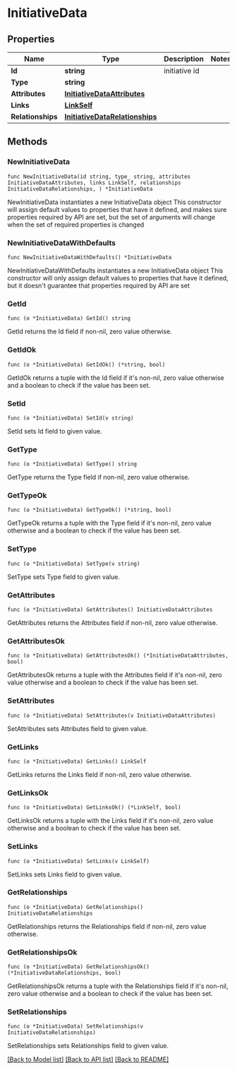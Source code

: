 # InitiativeData

## Properties

Name | Type | Description | Notes
------------ | ------------- | ------------- | -------------
**Id** | **string** | initiative id | 
**Type** | **string** |  | 
**Attributes** | [**InitiativeDataAttributes**](InitiativeDataAttributes.md) |  | 
**Links** | [**LinkSelf**](LinkSelf.md) |  | 
**Relationships** | [**InitiativeDataRelationships**](InitiativeDataRelationships.md) |  | 

## Methods

### NewInitiativeData

`func NewInitiativeData(id string, type_ string, attributes InitiativeDataAttributes, links LinkSelf, relationships InitiativeDataRelationships, ) *InitiativeData`

NewInitiativeData instantiates a new InitiativeData object
This constructor will assign default values to properties that have it defined,
and makes sure properties required by API are set, but the set of arguments
will change when the set of required properties is changed

### NewInitiativeDataWithDefaults

`func NewInitiativeDataWithDefaults() *InitiativeData`

NewInitiativeDataWithDefaults instantiates a new InitiativeData object
This constructor will only assign default values to properties that have it defined,
but it doesn't guarantee that properties required by API are set

### GetId

`func (o *InitiativeData) GetId() string`

GetId returns the Id field if non-nil, zero value otherwise.

### GetIdOk

`func (o *InitiativeData) GetIdOk() (*string, bool)`

GetIdOk returns a tuple with the Id field if it's non-nil, zero value otherwise
and a boolean to check if the value has been set.

### SetId

`func (o *InitiativeData) SetId(v string)`

SetId sets Id field to given value.


### GetType

`func (o *InitiativeData) GetType() string`

GetType returns the Type field if non-nil, zero value otherwise.

### GetTypeOk

`func (o *InitiativeData) GetTypeOk() (*string, bool)`

GetTypeOk returns a tuple with the Type field if it's non-nil, zero value otherwise
and a boolean to check if the value has been set.

### SetType

`func (o *InitiativeData) SetType(v string)`

SetType sets Type field to given value.


### GetAttributes

`func (o *InitiativeData) GetAttributes() InitiativeDataAttributes`

GetAttributes returns the Attributes field if non-nil, zero value otherwise.

### GetAttributesOk

`func (o *InitiativeData) GetAttributesOk() (*InitiativeDataAttributes, bool)`

GetAttributesOk returns a tuple with the Attributes field if it's non-nil, zero value otherwise
and a boolean to check if the value has been set.

### SetAttributes

`func (o *InitiativeData) SetAttributes(v InitiativeDataAttributes)`

SetAttributes sets Attributes field to given value.


### GetLinks

`func (o *InitiativeData) GetLinks() LinkSelf`

GetLinks returns the Links field if non-nil, zero value otherwise.

### GetLinksOk

`func (o *InitiativeData) GetLinksOk() (*LinkSelf, bool)`

GetLinksOk returns a tuple with the Links field if it's non-nil, zero value otherwise
and a boolean to check if the value has been set.

### SetLinks

`func (o *InitiativeData) SetLinks(v LinkSelf)`

SetLinks sets Links field to given value.


### GetRelationships

`func (o *InitiativeData) GetRelationships() InitiativeDataRelationships`

GetRelationships returns the Relationships field if non-nil, zero value otherwise.

### GetRelationshipsOk

`func (o *InitiativeData) GetRelationshipsOk() (*InitiativeDataRelationships, bool)`

GetRelationshipsOk returns a tuple with the Relationships field if it's non-nil, zero value otherwise
and a boolean to check if the value has been set.

### SetRelationships

`func (o *InitiativeData) SetRelationships(v InitiativeDataRelationships)`

SetRelationships sets Relationships field to given value.



[[Back to Model list]](../README.md#documentation-for-models) [[Back to API list]](../README.md#documentation-for-api-endpoints) [[Back to README]](../README.md)


